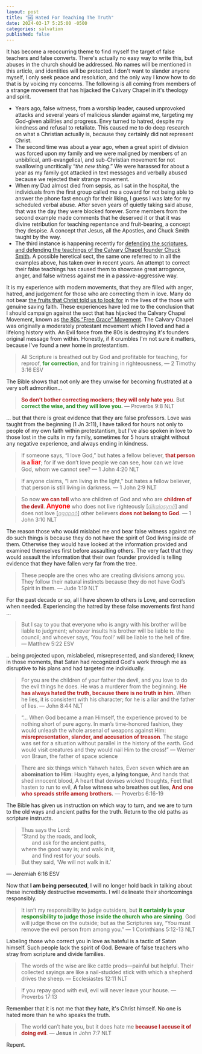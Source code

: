 ```yaml
---
layout: post
title: "🆖 Hated For Teaching The Truth"
date: 2024-03-17 5:25:00 -0500
categories: salvation
published: false
---
```


<!-- And The Almost Comical Reaction Of False Teachers To Christ's Teachings On Repentance And Fruit-Bearing -->

<!-- Labeling those who correct you in love as hateful is a tactic of Satan himself. Such people lack the spirit of God. Beware of false teachers who divide families and stray from scripture. -->

<!-- One of the most hateful things, done in the spirit of Satan himself, is to label those who correct you in love, as hateful themselves. People who do this are devoid of the spirit of God.  -->

<!-- “” ― --> 

It has become a reoccurring theme to find myself the target of false teachers and false converts. There's actually no easy way to write this, but abuses in the church should be addressed. No names will be mentioned in this article, and identities will be protected. I don't want to slander anyone myself, I only seek peace and resolution, and the only way I know how to do that is by voicing my concerns. The following is all coming from members of a strange movement that has hijacked the Calvary Chapel in it's theology and spirit.

- Years ago, false witness, from a worship leader, caused unprovoked attacks and several years of malicious slander against me, targeting my God-given abilities and progress. Envy turned to hatred, despite my kindness and refusal to retaliate. This caused me to do deep research on what a Christian actually is, because they certainly did not represent Christ.
- The second time was about a year ago, when a great spirit of division was forced upon my family and we were maligned by members of an unbiblical, anti-evangelical, and sub-Christian movement for not swallowing uncritically &ldquo;*the new thing*.&rdquo; We were harassed for about a year as my family got attacked in text messages and verbally abused because we rejected their strange movement.
- When my Dad almost died from sepsis, as I sat in the hospital, the individuals from the first group called me a coward for not being able to answer the phone fast enough for their liking, I guess I was late for my scheduled verbal abuse. After seven years of quietly taking said abuse, that was the day they were blocked forever. Some members from the second example made comments that he deserved it or that it was divine retribution for teaching repentance and fruit-bearing, a concept they despise. A concept that Jesus, all the Apostles, and Chuck Smith taught by the way.
- The third instance is happening recently for [defending the scriptures, and defending the teachings of the Calvary Chapel founder Chuck Smith](https://sevenshepherd.github.io/calvary-chapel/). A possible heretical sect, the same one referred to in all the examples above, has taken over in recent years. An attempt to correct their false teachings has caused them to showcase great arrogance, anger, and false witness against me in a passive-aggressive way.

It is my experience with modern movements, that they are filled with anger, hatred, and judgement for those who are correcting them in love. Many do not bear [the fruits that Christ told us to look for](https://sevenshepherd.github.io/fruits/) in the lives of the those with genuine saving faith. These experiences have led me to the conclusion that I should campaign against the sect that has hijacked the Calvary Chapel Movement, known as [the 80s &ldquo;Free Grace&rdquo; Movement](https://sevenshepherd.github.io/dispensationalism/#chafer). The Calvary Chapel was originally a moderately protestant movement which I loved and had a lifelong history with. An Evil force from the 80s is destroying it's founders original message from within. Honestly, if it crumbles I'm not sure it matters, because I've found a new home in protestantism.

> All Scripture is breathed out by God and profitable for teaching, for reproof, <span style="font-weight:bold;color:ForestGreen;">for correction</span>, and for training in righteousness, &mdash; 2 Timothy 3:16 ESV

The Bible shows that not only are they unwise for becoming frustrated at a very soft admonition...

<!-- > <span style="font-weight:bold;color:FireBrick;">Do not reprove a scoffer, or he will hate you</span>; <span style="font-weight:bold;color:ForestGreen;">reprove a wise man, and he will love you</span>. &mdash; Proverbs 9:8 ESV -->

> <span style="font-weight:bold;color:FireBrick;">So don’t bother correcting mockers; they will only hate you.</span> But <span style="font-weight:bold;color:ForestGreen;">correct the wise, and they will love you.</span> &mdash; Proverbs 9:8 NLT

... but that there is great evidence that they are false professors. Love was taught from the beginning (1 Jn 3:11), I have talked for hours not only to people of my own faith within protestantism, but I've also spoken in love to those lost in the cults in my family, sometimes for 5 hours straight without any negative experience, and always ending in kindness.

> If someone says, “I love God,” but hates a fellow believer, <span style="font-weight:bold;color:FireBrick;">that person is a <span style="font-size:1.2em;color:Red;">liar</span></span>; for if we don’t love people we can see, how can we love God, whom we cannot see? &mdash; 1 John 4:20 NLT

> If anyone claims, “I am living in the light,” but hates a fellow believer, that person is still living in darkness. &mdash; 1 John 2:9 NLT

> So now <span style="font-weight:bold;color:FireBrick;">we can tell</span> who are children of God and who are <span style="font-weight:bold;color:FireBrick;">children of the devil</span>. <span style="font-weight:bold;font-size:1.2em;color:Red;">Anyone</span> who does not live righteously [<a href="https://www.biblegateway.com/passage/?search=1%20Jn%203%3A10&version=MOUNCE" style="font-style:italic;color:#A8A8A8;">dikaiosynē</a>] and does not love [<a href="https://www.biblegateway.com/passage/?search=1%20Jn%203%3A10&version=MOUNCE" style="font-style:italic;color:#A8A8A8;">agapaō</a>] other believers <span style="font-weight:bold;color:FireBrick;">does not belong to God</span>. &mdash; 1 John 3:10 NLT

<!-- > "With their words, the godless destroy their friends, but knowledge will rescue the righteous." &mdash; Pr 11:9 -->


The reason those who would mislabel me and bear false witness against me do such things is because they do not have the spirit of God living inside of them. Otherwise they would have looked at the information provided and examined themselves first before assaulting others. The very fact that they would assault the information that their own founder provided is telling evidence that they have fallen very far from the tree.

> These people are the ones who are creating divisions among you. They follow their natural instincts because they do not have God’s Spirit in them. &mdash; Jude 1:19 NLT

For the past decade or so, all I have shown to others is Love, and correction when needed. Experiencing the hatred by these false movements first hand ...

> But I say to you that everyone who is angry with his brother will be liable to judgment; whoever insults his brother will be liable to the council; and whoever says, ‘You fool!’ will be liable to the hell of fire. &mdash; Matthew 5:22 ESV

.. being projected upon, mislabeled, misrepresented, and slandered; I knew, in those moments, that Satan had recognized God's work through me as disruptive to his plans and had targeted me individually.

> For you are the children of your father the devil, and you love to do the evil things he does. He was a murderer from the beginning. <span style="font-weight:bold;color:FireBrick;">He has always hated the truth, because there is no truth in him.</span> When he lies, it is consistent with his character; for he is a liar and the father of lies. &mdash; John 8:44 NLT

> “... When God became a man Himself, the experience proved to be nothing short of pure agony. In man’s time-honored fashion, they would unleash the whole arsenal of weapons against Him: <span style="font-weight:bold;color:FireBrick;">misrepresentation, slander, and accusation of treason</span>. The stage was set for a situation without parallel in the history of the earth. God would visit creatures and they would nail Him to the cross!” &mdash; Werner von Braun, the father of space science

> There are six things which Yahweh hates, Even seven **which are an abomination to Him**: Haughty eyes, **a lying tongue**, And hands that shed innocent blood, A heart that devises wicked thoughts, Feet that hasten to run to evil, **A false witness who breathes out lies, <span style="color:FireBrick;">And one who spreads strife among brothers</span>.** &mdash; Proverbs 6:16-19

The Bible has given us instruction on which way to turn, and we are to turn to the old ways and ancient paths for the truth. Return to the old paths as scripture instructs.

> Thus says the Lord:<br>
“Stand by the roads, and look,<br>
<span style="margin-left:2em;"></span>and ask for the ancient paths,<br>
where the good way is; and walk in it,<br>
<span style="margin-left:2em;"></span>and find rest for your souls.<br>
But they said, ‘We will not walk in it.’ 
>
&mdash; Jeremiah 6:16 ESV

Now that **I am being persecuted**, I will no longer hold back in talking about these incredibly destructive movements. I will delineate their shortcomings responsibly.

> It isn’t my responsibility to judge outsiders, but <span style="font-weight:bold;color:ForestGreen;">it certainly is your responsibility to judge those inside the church who are sinning</span>. God will judge those on the outside; but as the Scriptures say, “You must remove the evil person from among you.” &mdash; 1 Corinthians 5:12-13 NLT

Labeling those who correct you in love as hateful is a tactic of Satan himself. Such people lack the spirit of God. Beware of false teachers who stray from scripture and divide families.

> The words of the wise are like cattle prods—painful but helpful. Their collected sayings are like a nail-studded stick with which a shepherd drives the sheep. &mdash; Ecclesiastes 12:11 NLT

> If you repay good with evil, evil will never leave your house. &mdash; Proverbs 17:13

Remember that it is not me that they hate, it's Christ himself. No one is hated more than he who speaks the truth.

> The world can’t hate you, but it does hate me <span style="font-weight:bold;color:FireBrick;">because I accuse it of doing evil</span>. &mdash; **Jesus** in John 7:7 NLT

<!-- > “If the world hates you, remember that it hated me first. The world would love you as one of its own if you belonged to it, but you are no longer part of the world. I chose you to come out of the world, so it hates you. &mdash; John 15:18-19 NLT -->

Repent.

<script>
    var refTagger = {
        settings: {
            bibleVersion: 'ESV'
        }
    }; 

    (function(d, t) {
        var n=d.querySelector('[nonce]');
        refTagger.settings.nonce = n && (n.nonce||n.getAttribute('nonce'));
        var g = d.createElement(t), s = d.getElementsByTagName(t)[0];
        g.src = 'https://api.reftagger.com/v2/RefTagger.js';
        g.nonce = refTagger.settings.nonce;
        s.parentNode.insertBefore(g, s);
    }(document, 'script'));
</script>
